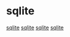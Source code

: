 # sqlite

[sqlite](https://github.com/EvgSkv/logica)
[sqlite](https://github.com/rbatis/rbatis)
[sqlite](https://github.com/fsprojects/Rezoom.SQL)
[sqlite](https://github.com/launchbadge/sqlx)
